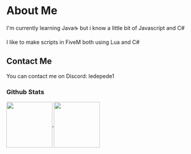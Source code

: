# About Me
<p>I'm currently learning Java☕ but i know a little bit of Javascript and C#</p>
<p>I like to make scripts in FiveM both using Lua and C#</p>

## Contact Me
<p>You can contact me on Discord: ledepede1</p>

### Github Stats
<a href="https://github.com/anuraghazra/github-readme-stats">
  <img height=120 align="center" src="https://github-readme-stats.vercel.app/api?username=ledepede1&card_width=500" />
</a>
<a href="https://github.com/anuraghazra/convoychat">
  <img height=120 align="center" src="https://github-readme-stats.vercel.app/api/top-langs?username=ledepede1&layout=compact&langs_count=8&card_width=300" />
</a>
